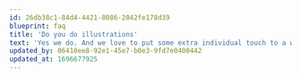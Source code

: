```yaml
---
id: 26db38c1-84d4-4421-8086-2042fe178d39
blueprint: faq
title: 'Do you do illustrations'
text: 'Yes we do. And we love to put some extra individual touch to a website.'
updated_by: 06410ee8-92e1-45e7-b0e3-9fd7e0400442
updated_at: 1696677925
---
```

